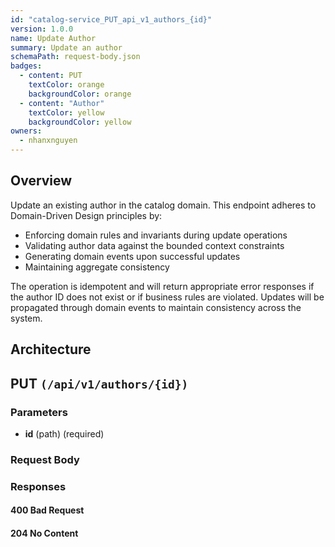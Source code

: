 ```yaml
---
id: "catalog-service_PUT_api_v1_authors_{id}"
version: 1.0.0
name: Update Author
summary: Update an author
schemaPath: request-body.json
badges:
  - content: PUT
    textColor: orange
    backgroundColor: orange
  - content: "Author"
    textColor: yellow
    backgroundColor: yellow
owners:
  - nhanxnguyen
---
```


## Overview

Update an existing author in the catalog domain. This endpoint adheres to Domain-Driven Design principles by:

- Enforcing domain rules and invariants during update operations
- Validating author data against the bounded context constraints
- Generating domain events upon successful updates
- Maintaining aggregate consistency

The operation is idempotent and will return appropriate error responses if the author ID does not exist or if business rules are violated. Updates will be propagated through domain events to maintain consistency across the system.

## Architecture

<NodeGraph />

## PUT `(/api/v1/authors/{id})`

### Parameters

- **id** (path) (required)

### Request Body

<SchemaViewer file="request-body.json" maxHeight="500" id="request-body" />

### Responses

#### <span className="text-orange-500">400 Bad Request</span>

<SchemaViewer file="response-400.json" maxHeight="500" id="response-400" />

#### <span className="text-green-500">204 No Content</span>
